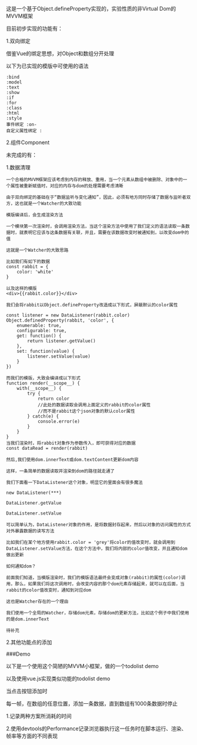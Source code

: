 这是一个基于Object.defineProperty实现的，实验性质的非Virtual Dom的MVVM框架

目前初步实现的功能有：

1.双向绑定

借鉴Vue的绑定思想，对Object和数组分开处理

以下为已实现的模版中可使用的语法

	:bind
	:model
	:text
	:show
	:if
	:for
	:class
	:html
	:style
	事件绑定 :on-
	自定义属性绑定 :

2.组件Component


未完成的有：

1.数据清理

	一个合格的MVVM框架应该考虑到内存的释放、重用，当一个元素从数组中被删除、对象中的一个属性被重新赋值时，对应的内存与dom的处理需要考虑清晰

	由于双向绑定的基础在于“数据监听与变化通知”，因此，必须有地方同时存储了数据与监听者双方，这也就是一个Watcher的大致功能

	模版编译后，会生成渲染方法

	一个模块第一次渲染时，会调用渲染方法，当这个渲染方法中使用了我们定义的语法读取一条数据时，就表明它应该与这条数据有关联，并且，需要在该数据改变时被通知到，以改变dom中的值

	这就是一个Watcher的大致思路

	比如我们有如下的数据
	const rabbit = {
		color: 'white'
	}

	以及这样的模版
	<div>{{rabbit.color}}</div>

	我们会将rabbit以Object.defineProperty改造成以下形式，屏蔽默认的color属性

	const listener = new DataListener(rabbit.color)
	Object.definedProperty(rabbit, 'color', {
        enumerable: true,
        configurable: true,
		get: function() {
			return listener.getValue()
		},
		set: function(value) {
            listener.setValue(value)
        }
	})

	而我们的模版，大致会编译成以下形式
	function render(__scope__) {
		with(__scope__) {
			try {
				return color
				//此处的数据读取会调用上面定义的rabbit的color属性
				//而不是rabbit这个json对象的默认color属性
			} catch(e) {
				console.error(e)
			}
		}
	}
	当我们渲染时，将rabbit对象作为参数传入，即可获得对应的数据
	const dataRead = render(rabbit)
	
	然后,我们使用dom.innerText或dom.textContent更新dom内容

	这样，一条简单的数据读取并渲染到dom的路径就走通了

	我们下面看一下DataListener这个对象，明显它的里面会有很多魔法

	new DataListener(***)

	DataListener.getValue

	DataListener.setValue

	可以简单认为，DataListener对象的作用，是将数据封存起来，然后以对象的访问属性的方式对外暴露数据的读写方法

	比如我们在某个地方使用rabbit.color = 'grey'将color的值改变时，就会调用到DataListener.setValue方法，在这个方法中，我们将内部的color值改变，并且通知dom做出更新

	如何通知dom？

	前面我们知道，当模版渲染时，我们的模版语法最终会变成对象(rabbit)的属性(color)调用，那么，如果我们将这次调用时，会改变内容的那个dom元素存储起来，就可以在后面，当rabbit的color值改变时，通知到对应dom

	这也是Watcher存在的一个理由
	
	我们使用一个全局的Watcher，存储dom元素，存储dom的更新方法，比如这个例子中我们使用的是dom.innerText

	待补充

2.其他功能点的添加

###Demo

以下是一个使用这个简陋的MVVM小框架，做的一个todolist demo

以及使用vue.js实现类似功能的todolist demo

当点击按钮添加时

每一帧，在数组的任意位置，添加一条数据，直到数组有1000条数据时停止

1.记录两种方案所消耗的时间

2.使用devtools的Performance记录浏览器执行这一任务时在脚本运行、渲染、帧率等方面的不同表现
